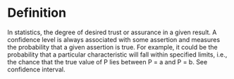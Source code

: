 # Definition

In statistics, the degree of desired trust or assurance in a given
result. A confidence level is always associated with some assertion and
measures the probability that a given assertion is true. For example, it
could be the probability that a particular characteristic will fall
within specified limits, i.e., the chance that the true value of P lies
between P = a and P = b. See confidence interval.
